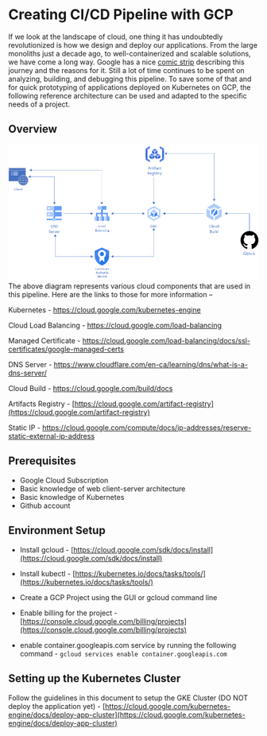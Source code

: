 # Creating CI/CD Pipeline with GCP

If we look at the landscape of cloud, one thing it has undoubtedly revolutionized is how we design and deploy our applications. From the large monoliths just a decade ago, to well-containerized and scalable solutions, we have come a long way. Google has a nice [comic strip](https://cloud.google.com/kubernetes-engine/kubernetes-comic) describing this journey and the reasons for it. Still a lot of time continues to be spent on analyzing, building, and debugging this pipeline. To save some of that and for quick prototyping of applications deployed on Kubernetes on GCP, the following reference architecture can be used and adapted to the specific needs of a project.


## Overview

![Deployment Diagram](https://github.com/itsamk/gcp-application-pipeline/blob/main/assets/gcp-cd.png)
The above diagram represents various cloud components that are used in this pipeline. Here are the links to those for more information –

Kubernetes - https://cloud.google.com/kubernetes-engine

Cloud Load Balancing - https://cloud.google.com/load-balancing

Managed Certificate - https://cloud.google.com/load-balancing/docs/ssl-certificates/google-managed-certs

DNS Server - https://www.cloudflare.com/en-ca/learning/dns/what-is-a-dns-server/

Cloud Build - https://cloud.google.com/build/docs

Artifacts Registry - [https://cloud.google.com/artifact-registry](https://cloud.google.com/artifact-registry)

Static IP - https://cloud.google.com/compute/docs/ip-addresses/reserve-static-external-ip-address

## Prerequisites

- Google Cloud Subscription
- Basic knowledge of web client-server architecture
- Basic knowledge of Kubernetes
- Github account

## Environment Setup
 - Install gcloud - [https://cloud.google.com/sdk/docs/install](https://cloud.google.com/sdk/docs/install)

- Install kubectl - [https://kubernetes.io/docs/tasks/tools/](https://kubernetes.io/docs/tasks/tools/)

- Create a GCP Project using the GUI or gcloud command line

- Enable billing for the project -[https://console.cloud.google.com/billing/projects](https://console.cloud.google.com/billing/projects)

- enable container.googleapis.com service by running the following command -     `gcloud services enable container.googleapis.com`

## Setting up the Kubernetes Cluster

Follow the guidelines in this document to setup the GKE Cluster (DO NOT deploy the application yet) - [https://cloud.google.com/kubernetes-engine/docs/deploy-app-cluster](https://cloud.google.com/kubernetes-engine/docs/deploy-app-cluster)
